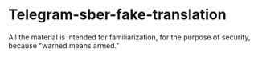 # Telegram-sber-fake-translation
All the material is intended for familiarization, for the purpose of security, because "warned means armed."
